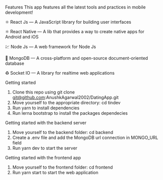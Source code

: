Features
This app features all the latest tools and practices in mobile development!

⚛️ React Js — A JavaScript library for building user interfaces

⚛️ React Native — A lib that provides a way to create native apps for Android and iOS

💹 Node Js — A web framework for Node Js

📄 MongoDB — A cross-platform and open-source document-oriented database

♻️ Socket IO — A library for realtime web applications

Getting started
1. Clone this repo using git clone git@github.com:AnushkAgarwal2002/DatingApp.git
2. Move yourself to the appropriate directory: cd tindev
3. Run yarn to install dependencies
4. Run lerna bootstrap to install the packages dependecies

Getting started with the backend server
1. Move yourself to the backend folder: cd backend
2. Create a .env file and add the MongoDB url connection in MONGO_URL field
3. Run yarn dev to start the server

Getting started with the frontend app
1. Move yourself to the frontend folder: cd frontend
2. Run yarn start to start the web application
